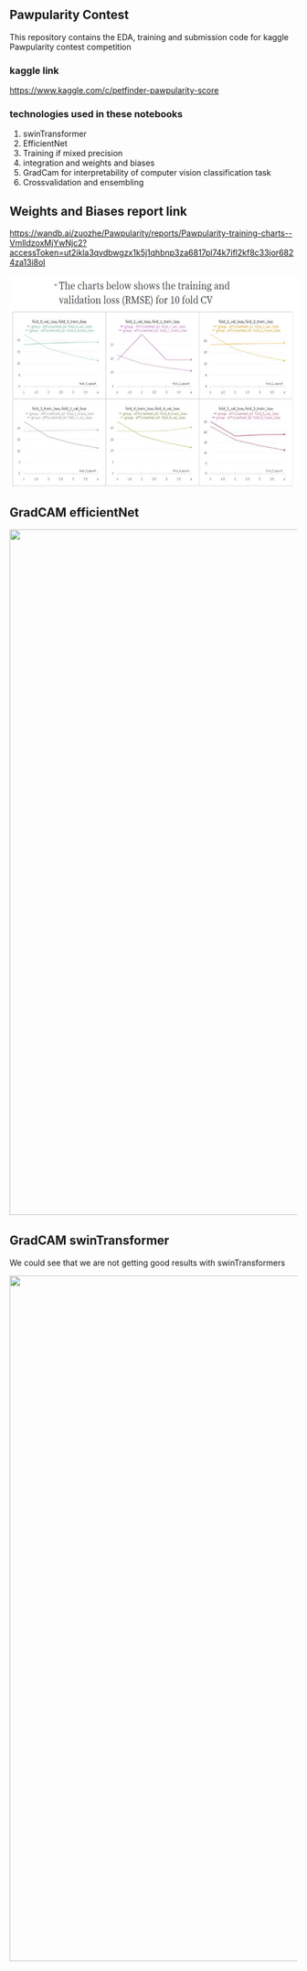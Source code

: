 ## Pawpularity Contest
This repository contains the EDA, training and submission code for kaggle Pawpularity contest competition
### kaggle link
https://www.kaggle.com/c/petfinder-pawpularity-score

### technologies used in these notebooks
1. swinTransformer
2. EfficientNet
3. Training if mixed precision
4. integration and weights and biases
5. GradCam for interpretability of computer vision classification task
6. Crossvalidation and ensembling

## Weights and Biases report link
https://wandb.ai/zuozhe/Pawpularity/reports/Pawpularity-training-charts--VmlldzoxMjYwNjc2?accessToken=ut2ikla3qvdbwgzx1k5j1qhbnp3za6817pl74k7ifl2kf8c33jor6824za13i8ol

<p align="center">
<img src="assets/weights_and_bias.JPG" height="370px" width="550px">
</p>

## GradCAM efficientNet
<p align="center">
<img src="assets/efficientNetb3_gradcam.png" height="1200px" width="550px">
</p>

## GradCAM swinTransformer
We could see that we are not getting good results with swinTransformers
<p align="center">
<img src="assets/swinTransformer_gradcam.png" height="1200px" width="550px">
</p>

